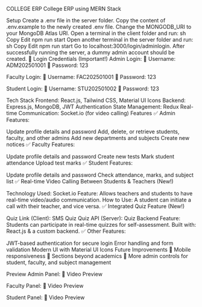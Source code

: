 COLLEGE ERP
College ERP using MERN Stack

Setup
Create a .env file in the server folder.
Copy the content of .env.example to the newly created .env file.
Change the MONGODB_URI to your MongoDB Atlas URI.
Open a terminal in the client folder and run:
sh
Copy
Edit
npm run start
Open another terminal in the server folder and run:
sh
Copy
Edit
npm run start
Go to localhost:3000/login/adminlogin.
After successfully running the server, a dummy admin account should be created.
🔑 Login Credentials (Important!)
Admin Login:
👤 Username: ADM202501001
🔑 Password: 123

Faculty Login:
👤 Username: FAC202501001
🔑 Password: 123

Student Login:
👤 Username: STU202501002
🔑 Password: 123

Tech Stack
Frontend: React.js, Tailwind CSS, Material UI Icons
Backend: Express.js, MongoDB, JWT Authentication
State Management: Redux
Real-time Communication: Socket.io (for video calling)
Features
✅ Admin Features:

Update profile details and password
Add, delete, or retrieve students, faculty, and other admins
Add new departments and subjects
Create new notices
✅ Faculty Features:

Update profile details and password
Create new tests
Mark student attendance
Upload test marks
✅ Student Features:

Update profile details and password
Check attendance, marks, and subject list
✅ Real-time Video Calling Between Students & Teachers (New!)

Technology Used: Socket.io
Feature: Allows teachers and students to have real-time video/audio communication.
How to Use: A student can initiate a call with their teacher, and vice versa.
✅ Integrated Quiz Feature (New!)

Quiz Link (Client): SMS Quiz
Quiz API (Server): Quiz Backend
Feature: Students can participate in real-time quizzes for self-assessment.
Built with: React.js & a custom backend.
✅ Other Features:

JWT-based authentication for secure login
Error handling and form validation
Modern UI with Material UI Icons
Future Improvements
🔹 Mobile responsiveness
🔹 Sections beyond academics
🔹 More admin controls for student, faculty, and subject management

Preview
Admin Panel:
🎥 Video Preview

Faculty Panel:
🎥 Video Preview

Student Panel:
🎥 Video Preview
